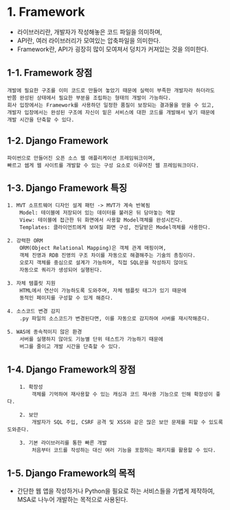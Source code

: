 # 1. Framework
- 라이브러리란, 개발자가 작성해놓은 코드 파일을 의미하며,
- API란, 여러 라이브러리가 모여있는 압축파일을 의미한다.
- Framework란, API가 굉장히 많이 모여져서 덩치가 커져있는 것을 의미한다.

## 1-1. Framework 장점
	개발에 필요한 구조를 이미 코드로 만들어 놓았기 때문에 실력이 부족한 개발자라 하더라도
	반쯤 완성된 상태에서 필요한 부분을 조립하는 형태의 개발이 가능하다.
	회사 입장에서는 Framework를 사용하던 일정한 품질이 보장되는 결과물을 얻을 수 있고, 
	개발자 입장에서는 완성된 구조에 자신이 밑은 서비스에 대한 코드를 개발해서 넣기 때문에
	개발 시간을 단축할 수 있다.

## 1-2. Django Framework
	파이썬으로 만들어진 오픈 소스 웹 애플리케이션 프레임워크이며,
	빠르고 쉡게 웹 사이트를 개발할 수 있는 구성 요소로 이루어진 웹 프레임워크이다.

## 1-3. Django Framework 특징
	1. MVT 소프트웨어 디자인 설계 패턴 -> MVT가 계속 반복됨 
		Model: 테이블에 저장되어 있는 데이터를 불러온 뒤 담아놓는 역할
		View: 테이블에 접근한 뒤 화면에서 사용할 Model객체를 완성시킨다.
		Templates: 클라이언트에게 보여질 화면 구성, 전달받은 Model객체를 사용한다.

	2. 강력한 ORM
		ORM(Object Relational Mapping)은 객체 관계 매핑이며,
		객체 진영과 RDB 진영의 구조 차이를 자동으로 해결해주는 기술의 총칭이다.
		오로지 객체를 중심으로 설계가 가능하며, 직접 SQL문을 작성하지 않아도
		자동으로 쿼리가 생성되어 실행된다.

	3. 자체 템플릿 지원
		HTML에서 연산이 가능하도록 도와주며, 자체 템플릿 태그가 있기 때문에
		동적인 페이지를 구성할 수 있게 해준다.
		
	4. 소스코드 변경 감지
		.py 파일의 소스코드가 변경된다면, 이를 자동으로 감지하여 서버를 재시작해준다.

	5. WAS에 종속적이지 않은 환경
		서버를 실행하지 않아도 기능별 단위 테스트가 가능하기 때문에
		버그를 줄이고 개발 시간을 단축할 수 있다.

## 1-4. Django Framework의 장점
		1. 확장성
			객체를 기억하여 재사용할 수 있는 캐싱과 코드 재사용 기능으로 인해 확장성이 좋다.

		2. 보안
			개발자가 SQL 주입, CSRF 공격 및 XSS와 같은 많은 보안 문제를 피할 수 있도록 도와준다.

		3. 기본 라이브러리를 통한 빠른 개발
			처음부터 코드를 작성하는 대신 여러 기능을 포함하는 패키지를 활용할 수 있다.

## 1-5. Django Framework의 목적
- 간단한 웹 앱을 작성하거나 Python을 필요로 하는 서비스들을 가볍게 제작하여, MSA로 나누어 개발하는 목적으로 사용된다.
